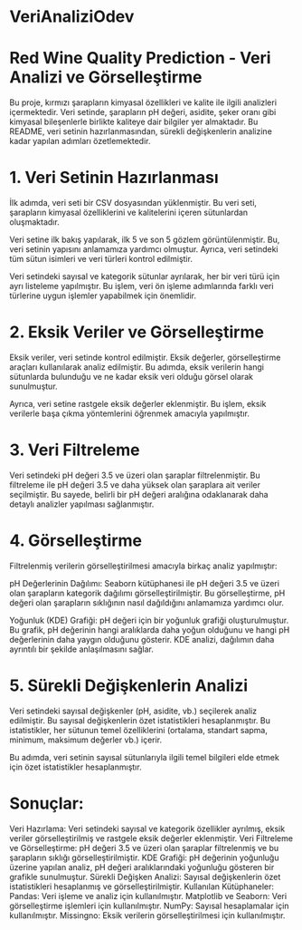 # VeriAnaliziOdev
# Red Wine Quality Prediction - Veri Analizi ve Görselleştirme
Bu proje, kırmızı şarapların kimyasal özellikleri ve kalite ile ilgili analizleri içermektedir. Veri setinde, şarapların pH değeri, asidite, şeker oranı gibi kimyasal bileşenlerle birlikte kaliteye dair bilgiler yer almaktadır. Bu README, veri setinin hazırlanmasından, sürekli değişkenlerin analizine kadar yapılan adımları özetlemektedir.

# 1. Veri Setinin Hazırlanması
İlk adımda, veri seti bir CSV dosyasından yüklenmiştir. Bu veri seti, şarapların kimyasal özelliklerini ve kalitelerini içeren sütunlardan oluşmaktadır.

Veri setine ilk bakış yapılarak, ilk 5 ve son 5 gözlem görüntülenmiştir. Bu, veri setinin yapısını anlamamıza yardımcı olmuştur. Ayrıca, veri setindeki tüm sütun isimleri ve veri türleri kontrol edilmiştir.

Veri setindeki sayısal ve kategorik sütunlar ayrılarak, her bir veri türü için ayrı listeleme yapılmıştır. Bu işlem, veri ön işleme adımlarında farklı veri türlerine uygun işlemler yapabilmek için önemlidir.

# 2. Eksik Veriler ve Görselleştirme
Eksik veriler, veri setinde kontrol edilmiştir. Eksik değerler, görselleştirme araçları kullanılarak analiz edilmiştir. Bu adımda, eksik verilerin hangi sütunlarda bulunduğu ve ne kadar eksik veri olduğu görsel olarak sunulmuştur.

Ayrıca, veri setine rastgele eksik değerler eklenmiştir. Bu işlem, eksik verilerle başa çıkma yöntemlerini öğrenmek amacıyla yapılmıştır.

# 3. Veri Filtreleme
Veri setindeki pH değeri 3.5 ve üzeri olan şaraplar filtrelenmiştir. Bu filtreleme ile pH değeri 3.5 ve daha yüksek olan şaraplara ait veriler seçilmiştir. Bu sayede, belirli bir pH değeri aralığına odaklanarak daha detaylı analizler yapılması sağlanmıştır.

# 4. Görselleştirme
Filtrelenmiş verilerin görselleştirilmesi amacıyla birkaç analiz yapılmıştır:

pH Değerlerinin Dağılımı: Seaborn kütüphanesi ile pH değeri 3.5 ve üzeri olan şarapların kategorik dağılımı görselleştirilmiştir. Bu görselleştirme, pH değeri olan şarapların sıklığının nasıl dağıldığını anlamamıza yardımcı olur.

Yoğunluk (KDE) Grafiği: pH değeri için bir yoğunluk grafiği oluşturulmuştur. Bu grafik, pH değerinin hangi aralıklarda daha yoğun olduğunu ve hangi pH değerlerinin daha yaygın olduğunu gösterir. KDE analizi, dağılımın daha ayrıntılı bir şekilde anlaşılmasını sağlar.

# 5. Sürekli Değişkenlerin Analizi
Veri setindeki sayısal değişkenler (pH, asidite, vb.) seçilerek analiz edilmiştir. Bu sayısal değişkenlerin özet istatistikleri hesaplanmıştır. Bu istatistikler, her sütunun temel özelliklerini (ortalama, standart sapma, minimum, maksimum değerler vb.) içerir.

Bu adımda, veri setinin sayısal sütunlarıyla ilgili temel bilgileri elde etmek için özet istatistikler hesaplanmıştır.

# Sonuçlar:
Veri Hazırlama: Veri setindeki sayısal ve kategorik özellikler ayrılmış, eksik veriler görselleştirilmiş ve rastgele eksik değerler eklenmiştir.
Veri Filtreleme ve Görselleştirme: pH değeri 3.5 ve üzeri olan şaraplar filtrelenmiş ve bu şarapların sıklığı görselleştirilmiştir.
KDE Grafiği: pH değerinin yoğunluğu üzerine yapılan analiz, pH değeri aralıklarındaki yoğunluğu gösteren bir grafikle sunulmuştur.
Sürekli Değişken Analizi: Sayısal değişkenlerin özet istatistikleri hesaplanmış ve görselleştirilmiştir.
Kullanılan Kütüphaneler:
Pandas: Veri işleme ve analiz için kullanılmıştır.
Matplotlib ve Seaborn: Veri görselleştirme işlemleri için kullanılmıştır.
NumPy: Sayısal hesaplamalar için kullanılmıştır.
Missingno: Eksik verilerin görselleştirilmesi için kullanılmıştır.
